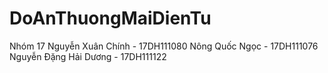 # DoAnThuongMaiDienTu
Nhóm 17 
Nguyễn Xuân Chính - 17DH111080
Nông Quốc Ngọc - 17DH111076
Nguyễn Đặng Hải Dương - 17DH111122

